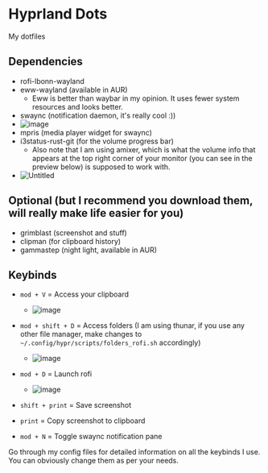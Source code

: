 # Hyprland Dots

My dotfiles

## Dependencies
- rofi-lbonn-wayland
- eww-wayland (available in AUR)
  - Eww is better than waybar in my opinion. It uses fewer system resources and looks better.
- swaync (notification daemon, it's really cool :))
- ![image](https://github.com/Asif-Tanvir-2006/hyprland_dots/assets/98411318/02af7aa7-ed60-44f9-8fc2-4696da7d39b0)
- mpris (media player widget for swaync)
- i3status-rust-git (for the volume progress bar)
  - Also note that I am using amixer, which is what the volume info that appears at the top right corner of your monitor (you can see in the preview below) is supposed to work with.
- ![Untitled](https://github.com/Asif-Tanvir-2006/hyprland_dots/assets/98411318/b6b22030-560e-4dbc-b5f0-fc18d4ed9ab1)

## Optional (but I recommend you download them, will really make life easier for you)
- grimblast (screenshot and stuff)
- clipman (for clipboard history)
- gammastep (night light, available in AUR)

## Keybinds
- `mod + V` = Access your clipboard
  - ![image](https://github.com/Asif-Tanvir-2006/hyprland_dots/assets/98411318/faf79cd4-8ee8-4a40-b3a3-18ad5b99f882)

- `mod + shift + D` = Access folders (I am using thunar, if you use any other file manager, make changes to `~/.config/hypr/scripts/folders_rofi.sh` accordingly)
  - ![image](https://github.com/Asif-Tanvir-2006/hyprland_dots/assets/98411318/23f856fb-c7a0-49e9-af68-d1bd4539353d)

- `mod + D` = Launch rofi
  - ![image](https://github.com/Asif-Tanvir-2006/hyprland_dots/assets/98411318/49b4e709-33f3-4c69-ab61-a6da3c586cfd)

- `shift + print` = Save screenshot
- `print` = Copy screenshot to clipboard
- `mod + N` = Toggle swaync notification pane

Go through my config files for detailed information on all the keybinds I use. You can obviously change them as per your needs.
